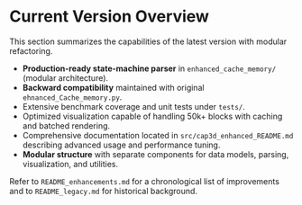 # Current Version Overview

This section summarizes the capabilities of the latest version with modular refactoring.

- **Production-ready state-machine parser** in `enhanced_cache_memory/` (modular architecture).
- **Backward compatibility** maintained with original `ehnanced_Cache_memory.py`.
- Extensive benchmark coverage and unit tests under `tests/`.
- Optimized visualization capable of handling 50k+ blocks with caching and batched rendering.
- Comprehensive documentation located in `src/cap3d_enhanced_README.md` describing advanced usage and performance tuning.
- **Modular structure** with separate components for data models, parsing, visualization, and utilities.

Refer to `README_enhancements.md` for a chronological list of improvements and to `README_legacy.md` for historical background.
